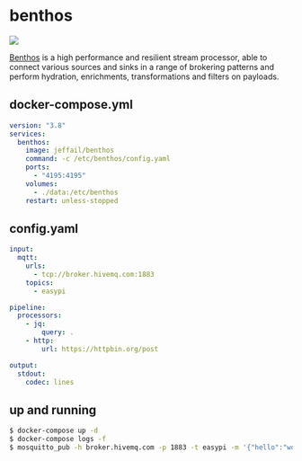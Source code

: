 benthos
=======

![](https://github.com/Jeffail/benthos/raw/master/icon.png)

[Benthos][1] is a high performance and resilient stream processor, able to
connect various sources and sinks in a range of brokering patterns and perform
hydration, enrichments, transformations and filters on payloads.

## docker-compose.yml

```yaml
version: "3.8"
services:
  benthos:
    image: jeffail/benthos
    command: -c /etc/benthos/config.yaml
    ports:
      - "4195:4195"
    volumes:
      - ./data:/etc/benthos
    restart: unless-stopped
```

## config.yaml

```yaml
input:
  mqtt:
    urls:
      - tcp://broker.hivemq.com:1883
    topics:
      - easypi

pipeline:
  processors:
    - jq:
        query: .
    - http:
        url: https://httpbin.org/post

output:
  stdout:
    codec: lines
```

## up and running

```bash
$ docker-compose up -d
$ docker-compose logs -f
$ mosquitto_pub -h broker.hivemq.com -p 1883 -t easypi -m '{"hello":"world"}'
```

[1]: https://github.com/Jeffail/benthos
